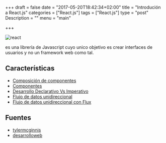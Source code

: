 +++
draft = false
date = "2017-05-20T18:42:34+02:00"
title = "Introdución a React.js"
categories = ["React.js"]
tags = ["React.js"]
type = "post"
Description = ""
menu = "main"

+++

![react](../../../img/react/react.png)

es una librería de Javascript cuyo unico objetivo es crear interfaces de usuarios y no un framework web como tal.

## Características

* [Composición de componentes](../composition)
* [Componentes](../components)
* [Desarrollo Declarativo Vs Imperativo](../declarative)
* [Flujo de datos unidireccional](../dataflow)
* [Flujo de datos unidireccional con Flux](../flux)

## Fuentes

* [tylermcginnis](https://tylermcginnis.com/imperative-vs-declarative-programming/)
* [desarrolloweb](https://www.desarrolloweb.com/articulos/caracteristicas-react.html)